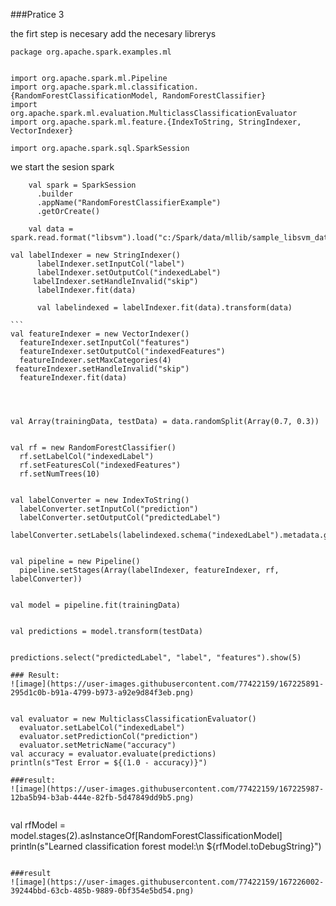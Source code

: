 ###Pratice 3

the firt step is necesary add the necesary librerys
```
package org.apache.spark.examples.ml


import org.apache.spark.ml.Pipeline
import org.apache.spark.ml.classification.{RandomForestClassificationModel, RandomForestClassifier}
import org.apache.spark.ml.evaluation.MulticlassClassificationEvaluator
import org.apache.spark.ml.feature.{IndexToString, StringIndexer, VectorIndexer}

import org.apache.spark.sql.SparkSession
```
we start the sesion spark
```
    val spark = SparkSession
      .builder
      .appName("RandomForestClassifierExample")
      .getOrCreate()
```
   
```
    val data = spark.read.format("libsvm").load("c:/Spark/data/mllib/sample_libsvm_data.txt")
```

```
val labelIndexer = new StringIndexer()
      labelIndexer.setInputCol("label")
      labelIndexer.setOutputCol("indexedLabel")
     labelIndexer.setHandleInvalid("skip")
      labelIndexer.fit(data)
```
```
      val labelindexed = labelIndexer.fit(data).transform(data)
```

    ```
    val featureIndexer = new VectorIndexer()
      featureIndexer.setInputCol("features")
      featureIndexer.setOutputCol("indexedFeatures")
      featureIndexer.setMaxCategories(4)
     featureIndexer.setHandleInvalid("skip")
      featureIndexer.fit(data)
```
  
  
```  
    val Array(trainingData, testData) = data.randomSplit(Array(0.7, 0.3))
```

```
    val rf = new RandomForestClassifier()
      rf.setLabelCol("indexedLabel")
      rf.setFeaturesCol("indexedFeatures")
      rf.setNumTrees(10)
```
```
    val labelConverter = new IndexToString()
      labelConverter.setInputCol("prediction")
      labelConverter.setOutputCol("predictedLabel")
      labelConverter.setLabels(labelindexed.schema("indexedLabel").metadata.getMetadata("ml_attr").getStringArray("vals"))
```

```
    val pipeline = new Pipeline()
      pipeline.setStages(Array(labelIndexer, featureIndexer, rf, labelConverter))
```
```
    val model = pipeline.fit(trainingData)
```
```
    val predictions = model.transform(testData)
```
```
    predictions.select("predictedLabel", "label", "features").show(5)
```
### Result:
![image](https://user-images.githubusercontent.com/77422159/167225891-295d1c0b-b91a-4799-b973-a92e9d84f3eb.png)


```
    val evaluator = new MulticlassClassificationEvaluator()
      evaluator.setLabelCol("indexedLabel")
      evaluator.setPredictionCol("prediction")
      evaluator.setMetricName("accuracy")
    val accuracy = evaluator.evaluate(predictions)
    println(s"Test Error = ${(1.0 - accuracy)}")
```
###result:
![image](https://user-images.githubusercontent.com/77422159/167225987-12ba5b94-b3ab-444e-82fb-5d47849dd9b5.png)


```

val rfModel = model.stages(2).asInstanceOf[RandomForestClassificationModel]
    println(s"Learned classification forest model:\n ${rfModel.toDebugString}")
  ```
  
  ###result
  ![image](https://user-images.githubusercontent.com/77422159/167226002-39244bbd-63cb-485b-9889-0bf354e5bd54.png)
